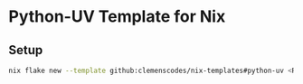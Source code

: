 # Python-UV Template for Nix

## Setup

```sh
nix flake new --template github:clemenscodes/nix-templates#python-uv <REPO>
```
